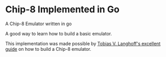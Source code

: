 # Chip-8 Implemented in Go

A Chip-8 Emulator written in go

A good way to learn how to build a basic emulator.

This implementation was made possible by [Tobias V. Langhoff's excellent guide](https://tobiasvl.github.io/blog/write-a-chip-8-emulator) on how to build a Chip-8 emulator.
